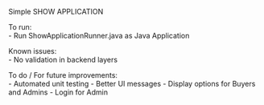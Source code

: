 Simple SHOW APPLICATION

To run: <br>
	- Run ShowApplicationRunner.java as Java Application

Known issues: <br>
	- No validation in backend layers
	
To do / For future improvements: <br>
	- Automated unit testing
	- Better UI messages
		- Display options for Buyers and Admins
	- Login for Admin
